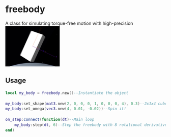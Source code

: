 # freebody
A class for simulating torque-free motion with high-precision
![](assets/intermediate.gif)

## Usage
```lua
local my_body = freebody.new()--Instantiate the object

my_body:set_shape(mat3.new(2, 0, 0, 0, 1, 0, 0, 0, 4), 0.3)--2x1x4 cuboid with 0.3 density
my_body:set_omega(vec3.new(4, 0.01, -0.02))--Spin it!

on_step:connect(function(dt)--Main loop
	my_body:step(dt, 6)--Step the freebody with 8 rotational derivative terms (More terms, better accuracy)
end)

```
